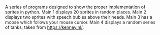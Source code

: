 A series of programs designed to show the proper implementation of sprites in python. Main 1 displays 20 sprites in random places. Main 2 displays two sprites with speech bubles above their heads. Main 3 has a moose which follows your mouse cursor. Main 4 displays a random series of tanks, taken from https://kenney.nl/.